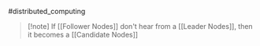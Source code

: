 #distributed_computing 
>[!note] If [[Follower Nodes]] don't hear from a [[Leader Nodes]], then it becomes a [[Candidate Nodes]]

